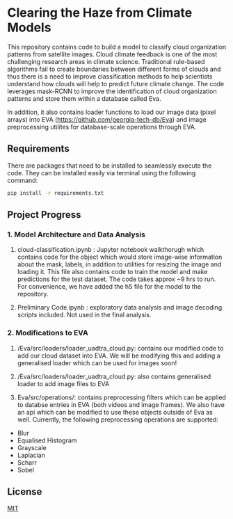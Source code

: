 # Clearing the Haze from Climate Models

This repository contains code to build a model to classify cloud organization patterns from satellite images.
Cloud climate feedback is one of the most challenging research areas in climate science. Traditional rule-based algorithms fail to create boundaries between different forms of clouds and thus there is a need to improve classification methods to help scientists understand how clouds will help to predict future climate change.  The code leverages mask-RCNN to improve the identification of cloud organization patterns and store them within a database called Eva.

In addition, it also contains loader functions to load our image data (pixel arrays) into EVA (https://github.com/georgia-tech-db/Eva) and image preprocessing utilites for database-scale operations through EVA.

## Requirements

There are packages that need to be installed to seamlessly execute the code. They can be installed easily via terminal using the following command:


```bash
pip install -r requirements.txt
```

## Project Progress

### 1. Model Architecture and Data Analysis

1. cloud-classification.ipynb : Jupyter notebook walkthorugh which contains code for the object which would store image-wise information about the mask, labels, in addition to utilities for resizing the image and loading it.
This file also contains code to train the model and make predictions for the test dataset. The code takes approx ~9 hrs to run. For convenience, we have added the h5 file for the model to the repository.

2. Preliminary Code.ipynb : exploratory data analysis and image decoding scripts included. Not used in the final analysis.

### 2. Modifications to EVA

1. /Eva/src/loaders/loader_uadtra_cloud.py: contains our modified code to add our cloud dataset into EVA.
We will be modifying this and adding a generalised loader which can be used for images soon!

2. /Eva/src/loaders/loader_uadtra_cloud.py: also contains generalised loader to add image files to EVA

3. Eva/src/operations/: contains preprocessing filters which can be applied to databse entries in EVA (both videos and image frames). We also have an api which can be modified to use these objects outside of Eva as well.
Currently, the following preprocessing operations are supported:
  * Blur
  * Equalised Histogram
  * Grayscale
  * Laplacian
  * Scharr
  * Sobel




## License
[MIT](https://choosealicense.com/licenses/mit/)
